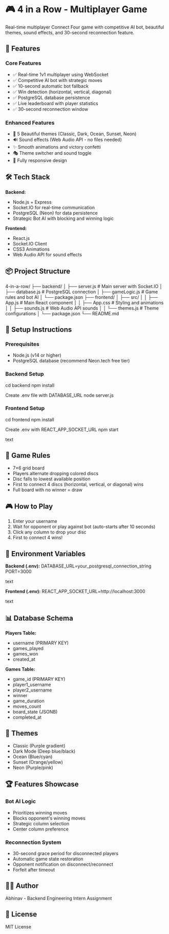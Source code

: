 # 🎮 4 in a Row - Multiplayer Game

Real-time multiplayer Connect Four game with competitive AI bot, beautiful themes, sound effects, and 30-second reconnection feature.

## 🌟 Features

### Core Features
- ✅ Real-time 1v1 multiplayer using WebSocket
- ✅ Competitive AI bot with strategic moves
- ✅ 10-second automatic bot fallback
- ✅ Win detection (horizontal, vertical, diagonal)
- ✅ PostgreSQL database persistence
- ✅ Live leaderboard with player statistics
- ✅ 30-second reconnection window

### Enhanced Features
- 🎨 5 Beautiful themes (Classic, Dark, Ocean, Sunset, Neon)
- 🔊 Sound effects (Web Audio API - no files needed)
- ✨ Smooth animations and victory confetti
- 🎭 Theme switcher and sound toggle
- 📱 Fully responsive design

## 🛠 Tech Stack

**Backend:**
- Node.js + Express
- Socket.IO for real-time communication
- PostgreSQL (Neon) for data persistence
- Strategic Bot AI with blocking and winning logic

**Frontend:**
- React.js
- Socket.IO Client
- CSS3 Animations
- Web Audio API for sound effects

## 📦 Project Structure

4-in-a-row/
├── backend/
│ ├── server.js # Main server with Socket.IO
│ ├── database.js # PostgreSQL connection
│ ├── gameLogic.js # Game rules and bot AI
│ └── package.json
├── frontend/
│ ├── src/
│ │ ├── App.js # Main React component
│ │ ├── App.css # Styling and animations
│ │ ├── sounds.js # Web Audio API sounds
│ │ └── themes.js # Theme configurations
│ └── package.json
└── README.md


## 🚀 Setup Instructions

### Prerequisites
- Node.js (v14 or higher)
- PostgreSQL database (recommend Neon.tech free tier)

### Backend Setup
cd backend
npm install

Create .env file with DATABASE_URL
node server.js

### Frontend Setup
cd frontend
npm install

Create .env with REACT_APP_SOCKET_URL
npm start

text

## 🎯 Game Rules
- 7×6 grid board
- Players alternate dropping colored discs
- Disc falls to lowest available position
- First to connect 4 discs (horizontal, vertical, or diagonal) wins
- Full board with no winner = draw

## 🎮 How to Play
1. Enter your username
2. Wait for opponent or play against bot (auto-starts after 10 seconds)
3. Click any column to drop your disc
4. First to connect 4 wins!

## 🔧 Environment Variables

**Backend (.env):**
DATABASE_URL=your_postgresql_connection_string
PORT=3000

text

**Frontend (.env):**
REACT_APP_SOCKET_URL=http://localhost:3000

text

## 📊 Database Schema

**Players Table:**
- username (PRIMARY KEY)
- games_played
- games_won
- created_at

**Games Table:**
- game_id (PRIMARY KEY)
- player1_username
- player2_username
- winner
- game_duration
- moves_count
- board_state (JSONB)
- completed_at

## 🎨 Themes
- Classic (Purple gradient)
- Dark Mode (Deep blue/black)
- Ocean (Blue/cyan)
- Sunset (Orange/yellow)
- Neon (Purple/pink)

## 🏆 Features Showcase

### Bot AI Logic
- Prioritizes winning moves
- Blocks opponent's winning moves
- Strategic column selection
- Center column preference

### Reconnection System
- 30-second grace period for disconnected players
- Automatic game state restoration
- Opponent notification on disconnect/reconnect
- Forfeit after timeout

## 👨‍💻 Author
Abhinav - Backend Engineering Intern Assignment

## 📄 License
MIT License
